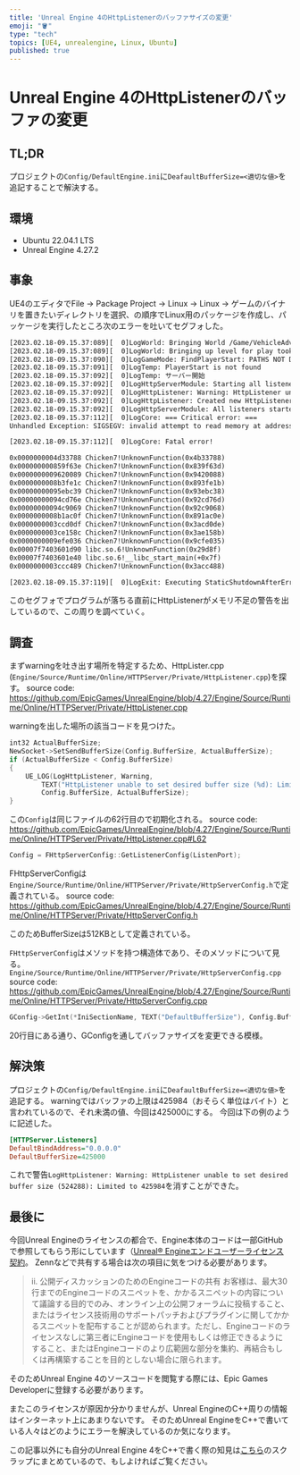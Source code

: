 ```yaml
---
title: 'Unreal Engine 4のHttpListenerのバッファサイズの変更'
emoji: "🪣"
type: "tech"
topics: [UE4, unrealengine, Linux, Ubuntu]
published: true
---
```


# Unreal Engine 4のHttpListenerのバッファの変更
## TL;DR
プロジェクトの`Config/DefaultEngine.ini`に`DeafaultBufferSize=<適切な値>`を追記することで解決する。

## 環境
- Ubuntu 22.04.1 LTS
- Unreal Engine 4.27.2

## 事象
UE4のエディタでFile -> Package Project -> Linux -> Linux -> ゲームのバイナリを置きたいディレクトリを選択、の順序でLinux用のパッケージを作成し、パッケージを実行したところ次のエラーを吐いてセグフォした。

```txt
[2023.02.18-09.15.37:089][  0]LogWorld: Bringing World /Game/VehicleAdvCPP/Maps/VehicleAdvExampleMap.VehicleAdvExampleMap up for play (max tick rate 0) at 2023.02.18-18.15.37
[2023.02.18-09.15.37:089][  0]LogWorld: Bringing up level for play took: 0.000230
[2023.02.18-09.15.37:090][  0]LogGameMode: FindPlayerStart: PATHS NOT DEFINED or NO PLAYERSTART with positive rating
[2023.02.18-09.15.37:091][  0]LogTemp: PlayerStart is not found
[2023.02.18-09.15.37:092][  0]LogTemp: サーバー開始
[2023.02.18-09.15.37:092][  0]LogHttpServerModule: Starting all listeners...
[2023.02.18-09.15.37:092][  0]LogHttpListener: Warning: HttpListener unable to set desired buffer size (524288): Limited to 425984
[2023.02.18-09.15.37:092][  0]LogHttpListener: Created new HttpListener on 0.0.0.0:8082
[2023.02.18-09.15.37:092][  0]LogHttpServerModule: All listeners started
[2023.02.18-09.15.37:112][  0]LogCore: === Critical error: ===
Unhandled Exception: SIGSEGV: invalid attempt to read memory at address 0x0000000000000230

[2023.02.18-09.15.37:112][  0]LogCore: Fatal error!

0x0000000004d33788 Chicken7!UnknownFunction(0x4b33788)
0x000000000859f63e Chicken7!UnknownFunction(0x839f63d)
0x0000000009620089 Chicken7!UnknownFunction(0x9420088)
0x0000000008b3fe1c Chicken7!UnknownFunction(0x893fe1b)
0x00000000095ebc39 Chicken7!UnknownFunction(0x93ebc38)
0x00000000094cd76e Chicken7!UnknownFunction(0x92cd76d)
0x00000000094c9069 Chicken7!UnknownFunction(0x92c9068)
0x0000000008b1ac0f Chicken7!UnknownFunction(0x891ac0e)
0x0000000003ccd0df Chicken7!UnknownFunction(0x3acd0de)
0x0000000003ce158c Chicken7!UnknownFunction(0x3ae158b)
0x0000000009efe036 Chicken7!UnknownFunction(0x9cfe035)
0x00007f7403601d90 libc.so.6!UnknownFunction(0x29d8f)
0x00007f7403601e40 libc.so.6!__libc_start_main(+0x7f)
0x0000000003ccc489 Chicken7!UnknownFunction(0x3acc488)

[2023.02.18-09.15.37:119][  0]LogExit: Executing StaticShutdownAfterError
```

このセグフォでプログラムが落ちる直前にHttpListenerがメモリ不足の警告を出しているので、この周りを調べていく。

## 調査
まずwarningを吐き出す場所を特定するため、HttpLister.cpp (`Engine/Source/Runtime/Online/HTTPServer/Private/HttpListener.cpp`)を探す。
source code: https://github.com/EpicGames/UnrealEngine/blob/4.27/Engine/Source/Runtime/Online/HTTPServer/Private/HttpListener.cpp

warningを出した場所の該当コードを見つけた。
```cpp
int32 ActualBufferSize;
NewSocket->SetSendBufferSize(Config.BufferSize, ActualBufferSize);
if (ActualBufferSize < Config.BufferSize)
{
    UE_LOG(LogHttpListener, Warning, 
        TEXT("HttpListener unable to set desired buffer size (%d): Limited to %d"),
        Config.BufferSize, ActualBufferSize);
}
``` 

この`Config`は同じファイルの62行目ので初期化される。
source code: https://github.com/EpicGames/UnrealEngine/blob/4.27/Engine/Source/Runtime/Online/HTTPServer/Private/HttpListener.cpp#L62
```cpp
Config = FHttpServerConfig::GetListenerConfig(ListenPort);
```

FHttpServerConfigは`Engine/Source/Runtime/Online/HTTPServer/Private/HttpServerConfig.h`で定義されている。
source code: https://github.com/EpicGames/UnrealEngine/blob/4.27/Engine/Source/Runtime/Online/HTTPServer/Private/HttpServerConfig.h

このためBufferSizeは512KBとして定義されている。

`FHttpServerConfig`はメソッドを持つ構造体であり、そのメソッドについて見る。
`Engine/Source/Runtime/Online/HTTPServer/Private/HttpServerConfig.cpp`
source code:  https://github.com/EpicGames/UnrealEngine/blob/4.27/Engine/Source/Runtime/Online/HTTPServer/Private/HttpServerConfig.cpp
```cpp
GConfig->GetInt(*IniSectionName, TEXT("DefaultBufferSize"), Config.BufferSize, GEngineIni);
```
20行目にある通り、GConfigを通してバッファサイズを変更できる模様。

## 解決策
プロジェクトの`Config/DefaultEngine.ini`に`DeafaultBufferSize=<適切な値>`を追記する。
warningではバッファの上限は425984（おそらく単位はバイト）と言われているので、それ未満の値、今回は425000にする。
今回は下の例のように記述した。

```ini
[HTTPServer.Listeners]
DefaultBindAddress="0.0.0.0"
DefaultBufferSize=425000
```
これで警告`LogHttpListener: Warning: HttpListener unable to set desired buffer size (524288): Limited to 425984`を消すことができた。

## 最後に
今回Unreal Engineのライセンスの都合で、Engine本体のコードは一部GitHubで参照してもらう形にしています（[Unreal® Engineエンドユーザーライセンス契約](https://www.unrealengine.com/ja/eula-reference/unreal-ja）)。
Zennなどで共有する場合は次の項目に気をつける必要があります。
 > ii.  公開ディスカッションのためのEngineコードの共有
お客様は、最大30行までのEngineコードのスニペットを、かかるスニペットの内容について議論する目的でのみ、オンライン上の公開フォーラムに投稿すること、またはライセンス技術用のサポートパッチおよびプラグインに関してかかるスニペットを配布することが認められます。ただし、Engineコードのライセンスなしに第三者にEngineコードを使用もしくは修正できるようにすること、またはEngineコードのより広範囲な部分を集約、再結合もしくは再構築することを目的としない場合に限られます。

そのためUnreal Engine 4のソースコードを閲覧する際には、Epic Games Developerに登録する必要があります。

またこのライセンスが原因か分かりませんが、Unreal EngineのC++周りの情報はインターネット上にあまりないです。
そのためUnreal EngineをC++で書いている人々はどのようにエラーを解決しているのか気になります。

この記事以外にも自分のUnreal Engine 4をC++で書く際の知見は[こちら](https://zenn.dev/yutashx/scraps/aef914c793b092)のスクラップにまとめているので、もしよければご覧ください。
